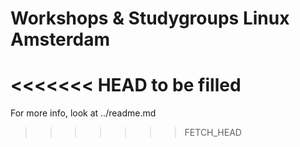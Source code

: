 Workshops & Studygroups Linux Amsterdam
=====================================

<<<<<<< HEAD
to be filled
=======
For more info, look at ../readme.md
>>>>>>> FETCH_HEAD
